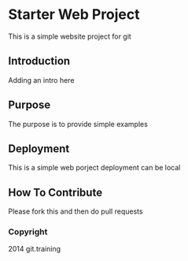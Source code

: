 # Starter Web Project

This is a simple website project for git

## Introduction

Adding an intro here

## Purpose

The purpose is to provide simple examples

## Deployment

This is a simple web porject deployment can be local

## How To Contribute

Please fork this and then do pull requests


### Copyright

2014 git.training